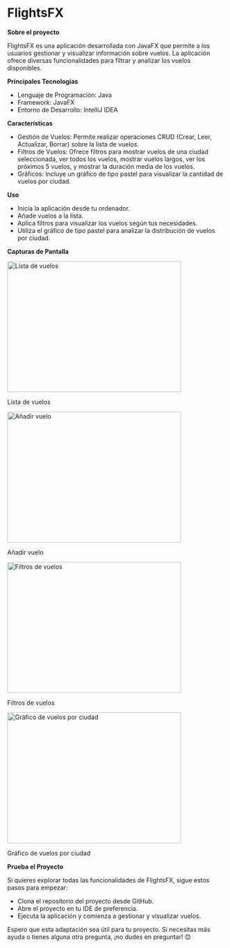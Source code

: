# FlightsFX

__Sobre el proyecto__

FlightsFX es una aplicación desarrollada con JavaFX que permite a los usuarios gestionar y visualizar información sobre vuelos. La aplicación ofrece diversas funcionalidades para filtrar y analizar los vuelos disponibles.

__Principales Tecnologías__

- Lenguaje de Programación: Java
- Framework: JavaFX
- Entorno de Desarrollo: IntelliJ IDEA

__Características__

- Gestión de Vuelos: Permite realizar operaciones CRUD (Crear, Leer, Actualizar, Borrar) sobre la lista de vuelos.
- Filtros de Vuelos: Ofrece filtros para mostrar vuelos de una ciudad seleccionada, ver todos los vuelos, mostrar vuelos largos, ver los próximos 5 vuelos, y mostrar la duración media de los vuelos.
- Gráficos: Incluye un gráfico de tipo pastel para visualizar la cantidad de vuelos por ciudad.

__Uso__

- Inicia la aplicación desde tu ordenador.
- Añade vuelos a la lista.
- Aplica filtros para visualizar los vuelos según tus necesidades.
- Utiliza el gráfico de tipo pastel para analizar la distribución de vuelos por ciudad.

__Capturas de Pantalla__

<img src="ruta/a/tu/imagen1.png" alt="Lista de vuelos" width="400" height="300">

Lista de vuelos

<img src="ruta/a/tu/imagen2.png" alt="Añadir vuelo" width="400" height="300">

Añadir vuelo

<img src="ruta/a/tu/imagen3.png" alt="Filtros de vuelos" width="400" height="300">

Filtros de vuelos

<img src="ruta/a/tu/imagen4.png" alt="Gráfico de vuelos por ciudad" width="400" height="300">

Gráfico de vuelos por ciudad

__Prueba el Proyecto__

Si quieres explorar todas las funcionalidades de FlightsFX, sigue estos pasos para empezar:

- Clona el repositorio del proyecto desde GitHub.
- Abre el proyecto en tu IDE de preferencia.
- Ejecuta la aplicación y comienza a gestionar y visualizar vuelos.

Espero que esta adaptación sea útil para tu proyecto. Si necesitas más ayuda o tienes alguna otra pregunta, ¡no dudes en preguntar! 😊
